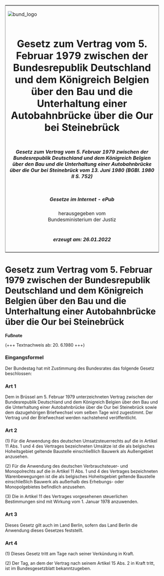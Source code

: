 <span id="DECKBLATT.html"></span>

<table border="0" frame="border" width="100%">

<tr valign="top">

<td align="left">

![bund\_logo](BfJ_2021_Web_de_de.gif)

</td>

<td align="right">

 

</td>

</tr>

<tr align="center" valign="middle">

<td colspan="2">

# Gesetz zum Vertrag vom 5. Februar 1979 zwischen der Bundesrepublik Deutschland und dem Königreich Belgien über den Bau und die Unterhaltung einer Autobahnbrücke über die Our bei Steinebrück

</td>

</tr>

<tr align="center" valign="middle">

<td colspan="2">

##### Gesetz zum Vertrag vom 5. Februar 1979 zwischen der Bundesrepublik Deutschland und dem Königreich Belgien über den Bau und die Unterhaltung einer Autobahnbrücke über die Our bei Steinebrück vom 13. Juni 1980 (BGBl. 1980 II S. 752)

</td>

</tr>

<tr align="center" valign="middle">

<td colspan="2">

  
  

##### Gesetze im Internet - ePub  
  
herausgegeben vom  
Bundesministerium der Justiz

</td>

</tr>

<tr align="center" valign="bottom">

<td colspan="2">

  
  

##### erzeugt am: 26.01.2022

</td>

</tr>

</table>

<span id="BJNR207520980.html"></span>

# Gesetz zum Vertrag vom 5. Februar 1979 zwischen der Bundesrepublik Deutschland und dem Königreich Belgien über den Bau und die Unterhaltung einer Autobahnbrücke über die Our bei Steinebrück

<div>

  
**Fußnote**

<div class="jnhtml">

<div>

<div class="jurAbsatz">

(+++ Textnachweis ab: 20. 6.1980 +++)

</div>

</div>

</div>

</div>

<span id="BJNR207520980BJNE000100314.html"></span>

### Eingangsformel  

<div>

<div class="jnhtml">

<div>

<div class="jurAbsatz">

Der Bundestag hat mit Zustimmung des Bundesrates das folgende Gesetz
beschlossen:

</div>

</div>

</div>

</div>

<span id="BJNR207520980BJNE000200314.html"></span>

### Art 1  

<div>

<div class="jnhtml">

<div>

<div class="jurAbsatz">

Dem in Brüssel am 5. Februar 1979 unterzeichneten Vertrag zwischen der
Bundesrepublik Deutschland und dem Königreich Belgien über den Bau und
die Unterhaltung einer Autobahnbrücke über die Our bei Steinebrück sowie
dem dazugehörigen Briefwechsel vom selben Tage wird zugestimmt. Der
Vertrag und der Briefwechsel werden nachstehend veröffentlicht.

</div>

</div>

</div>

</div>

<span id="BJNR207520980BJNE000300314.html"></span>

### Art 2  

<div>

<div class="jnhtml">

<div>

<div class="jurAbsatz">

(1) Für die Anwendung des deutschen Umsatzsteuerrechts auf die in
Artikel 11 Abs. 1 und 4 des Vertrages bezeichneten Umsätze ist die als
belgisches Hoheitsgebiet geltende Baustelle einschließlich Bauwerk als
Außengebiet anzusehen.

</div>

<div class="jurAbsatz">

(2) Für die Anwendung des deutschen Verbrauchsteuer- und Monopolrechts
auf die in Artikel 11 Abs. 1 und 4 des Vertrages bezeichneten
Warenbewegungen ist die als belgisches Hoheitsgebiet geltende Baustelle
einschließlich Bauwerk als außerhalb des Erhebungs- oder Monopolgebietes
befindlich anzusehen.

</div>

<div class="jurAbsatz">

(3) Die in Artikel 11 des Vertrages vorgesehenen steuerlichen
Bestimmungen sind mit Wirkung vom 1. Januar 1978 anzuwenden.

</div>

</div>

</div>

</div>

<span id="BJNR207520980BJNE000400314.html"></span>

### Art 3  

<div>

<div class="jnhtml">

<div>

<div class="jurAbsatz">

Dieses Gesetz gilt auch im Land Berlin, sofern das Land Berlin die
Anwendung dieses Gesetzes feststellt.

</div>

</div>

</div>

</div>

<span id="BJNR207520980BJNE000500314.html"></span>

### Art 4  

<div>

<div class="jnhtml">

<div>

<div class="jurAbsatz">

(1) Dieses Gesetz tritt am Tage nach seiner Verkündung in Kraft.

</div>

<div class="jurAbsatz">

(2) Der Tag, an dem der Vertrag nach seinem Artikel 15 Abs. 2 in Kraft
tritt, ist im Bundesgesetzblatt bekanntzugeben.

</div>

</div>

</div>

</div>

